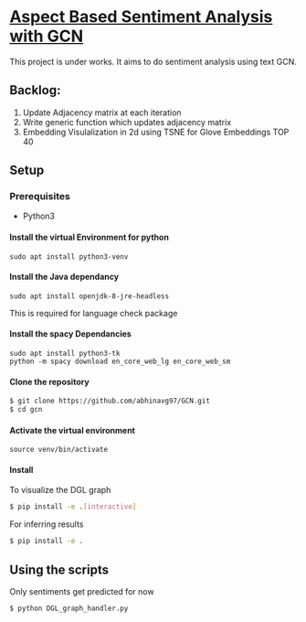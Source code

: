 # [Aspect Based Sentiment Analysis with GCN](https://github.com/abhinavg97/GCN)



This project is under works. It aims to do sentiment analysis using text GCN.


## Backlog:

1.  Update Adjacency matrix at each iteration
2.  Write generic function which updates adjacency matrix
3.  Embedding Visulalization in 2d using TSNE for Glove Embeddings TOP 40

## Setup

### Prerequisites

- Python3

#### Install the virtual Environment for python
```
sudo apt install python3-venv
```

#### Install the Java dependancy
```
sudo apt install openjdk-8-jre-headless
```
This is required for language check package

#### Install the spacy Dependancies
```
sudo apt install python3-tk
python -m spacy download en_core_web_lg en_core_web_sm
```

#### Clone the repository
```bash
$ git clone https://github.com/abhinavg97/GCN.git
$ cd gcn
```

#### Activate the virtual environment
```
source venv/bin/activate
```

#### Install
To visualize the DGL graph
```bash
$ pip install -e .[interactive]
```
For inferring results
```bash
$ pip install -e .
```

## Using the scripts

Only sentiments get predicted for now

```bash
$ python DGL_graph_handler.py
```